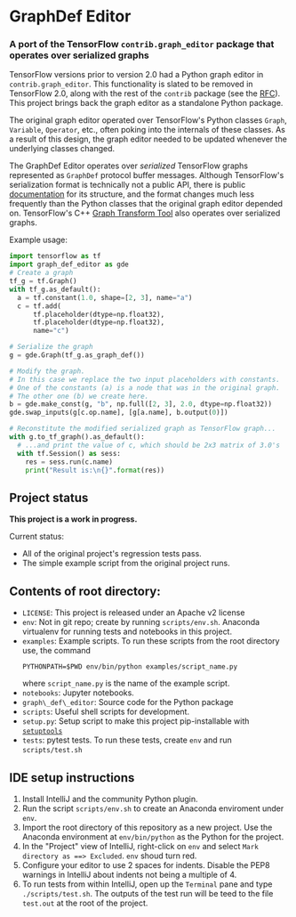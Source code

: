 # GraphDef Editor
### A port of the TensorFlow `contrib.graph_editor` package that operates over serialized graphs

TensorFlow versions prior to version 2.0 had a Python graph editor in
`contrib.graph_editor`. This functionality is slated to be removed in 
TensorFlow 2.0, along with the rest of the `contrib` package (see the 
[RFC](https://github.com/tensorflow/community/blob/master/rfcs/20180907-contrib-sunset.md)).
This project brings back the graph editor as a standalone Python package.

The original graph editor operated over TensorFlow's Python classes `Graph`,
`Variable`, `Operator`, etc., often poking into the internals of these classes. 
As a result of this design, the graph editor needed to be updated whenever the
underlying classes changed.

The GraphDef Editor operates over *serialized* TensorFlow graphs represented as
`GraphDef` protocol buffer messages. Although TensorFlow's serialization format 
is technically not a public API, there is public 
[documentation](https://www.tensorflow.org/guide/extend/model_files) 
for its structure, and the format changes much less frequently than the Python 
classes that the original graph editor depended on. TensorFlow's C++ 
[Graph Transform Tool](https://github.com/tensorflow/tensorflow/blob/master/tensorflow/tools/graph_transforms/README.md)
also operates over serialized graphs.

Example usage:
```python
import tensorflow as tf
import graph_def_editor as gde
# Create a graph
tf_g = tf.Graph()
with tf_g.as_default():
  a = tf.constant(1.0, shape=[2, 3], name="a")
  c = tf.add(
      tf.placeholder(dtype=np.float32),
      tf.placeholder(dtype=np.float32),
      name="c")

# Serialize the graph
g = gde.Graph(tf_g.as_graph_def())

# Modify the graph.
# In this case we replace the two input placeholders with constants.
# One of the constants (a) is a node that was in the original graph.
# The other one (b) we create here.
b = gde.make_const(g, "b", np.full([2, 3], 2.0, dtype=np.float32))
gde.swap_inputs(g[c.op.name], [g[a.name], b.output(0)])

# Reconstitute the modified serialized graph as TensorFlow graph...
with g.to_tf_graph().as_default():
  # ...and print the value of c, which should be 2x3 matrix of 3.0's
  with tf.Session() as sess:
    res = sess.run(c.name)
    print("Result is:\n{}".format(res))
```

## Project status

**This project is a work in progress.**

Current status:

* All of the original project's regression tests pass.
* The simple example script from the original project runs.

## Contents of root directory:

* `LICENSE`: This project is released under an Apache v2 license
* `env`: Not in git repo; create by running `scripts/env.sh`. Anaconda virtualenv
  for running tests and notebooks in this project.
* `examples`: Example scripts.  To run these scripts from the root directory use,
  the command 
  ```
  PYTHONPATH=$PWD env/bin/python examples/script_name.py
  ```
  where `script_name.py` is the name of the example script.
* `notebooks`: Jupyter notebooks.
* `graph\_def\_editor`: Source code for the Python package
* `scripts`: Useful shell scripts for development.
* `setup.py`: Setup script to make this project pip-installable with 
   [`setuptools`](https://setuptools.readthedocs.io/en/latest/)
* `tests`: pytest tests. To run these tests, create `env` and run
  `scripts/test.sh`

## IDE setup instructions

1. Install IntelliJ and the community Python plugin.
2. Run the script `scripts/env.sh` to create an Anaconda enviroment under `env`.
3. Import the root directory of this repository as a new project.
   Use the Anaconda environment at `env/bin/python` as the Python for
   the project.
4. In the "Project" view of IntelliJ, right-click on `env` and select 
   `Mark directory as ==> Excluded`. `env` shoud turn red.
5. Configure your editor to use 2 spaces for indents. Disable the PEP8 warnings
   in IntelliJ about indents not being a multiple of 4.
6. To run tests from within IntelliJ, open up the `Terminal` pane and type
   `./scripts/test.sh`. The outputs of the test run will be teed to the file
   `test.out` at the root of the project.




